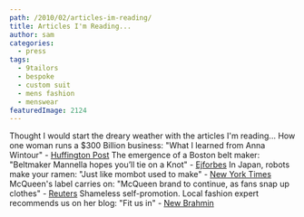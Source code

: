 ```yaml
---
path: /2010/02/articles-im-reading/
title: Articles I'm Reading...
author: sam
categories: 
  - press
tags: 
  - 9tailors
  - bespoke
  - custom suit
  - mens fashion
  - menswear
featuredImage: 2124
---
```

Thought I would start the dreary weather with the articles I'm reading... How one woman runs a $300 Billion business: "What I learned from Anna Wintour" - [Huffington Post](http://www.huffingtonpost.com/rj-cutler/what-i-learned-from-anna_b_472236.html) The emergence of a Boston belt maker: "Beltmaker Mannella hopes you’ll tie on a Knot" - [Ejforbes](http://www.ejforbes.com/2009/09/21/interview-beltmaker-mannella-hopes-youll-tie-on-a-knot/) In Japan, robots make your ramen: "Just like mombot used to make" - [New York Times](http://www.nytimes.com/2010/02/24/dining/24robots.html?pagewanted=1&8dpc) McQueen's label carries on: "McQueen brand to continue, as fans snap up clothes" - [Reuters](http://tinyurl.com/yhespjd) Shameless self-promotion. Local fashion expert recommends us on her blog: "Fit us in" - [New Brahmin](http://www.newbrahmin.com/main/2010/02/fit-us-in.html)